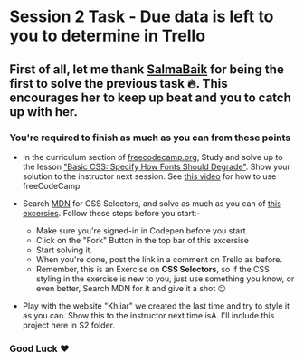 # Session 2 Task - Due data is left to you to determine in Trello
## First of all, let me thank [SalmaBaik](https://www.github.com/SalmaBaik) for being the first to solve the previous task :fire:. This encourages her to keep up beat and you to catch up with her.

### You're required to finish as much as you can from these points

- In the curriculum section of [freecodecamp.org](freecodecamp.org), Study and solve up to the lesson ["Basic CSS: Specify How Fonts Should Degrade"](https://learn.freecodecamp.org/responsive-web-design/basic-css/specify-how-fonts-should-degrade/). Show your solution to the instructor next session. See [this video](https://www.youtube.com/watch?v=rJza83nWFSA&t=43s) for how to use freeCodeCamp

- Search [MDN](https://developer.mozilla.org) for CSS Selectors, and solve as much as you can of [this excersies](https://codepen.io/hmana6399/pen/XWrpVRv). Follow these steps before you start:-
  - Make sure you're signed-in in Codepen before you start.
  - Click on the "Fork" Button in the top bar of this excersise
  - Start solving it.
  - When you're done, post the link in a comment on Trello as before.
  - Remember, this is an Exercise on __CSS Selectors__, so if the CSS styling in the exercise is new to you, just use something you know, or even better, Search MDN for it and give it a shot :wink:  

- Play with the website "Khiiar" we created the last time and try to style it as you can. Show this to the instructor next time isA. I'll include this project here in S2 folder.
  
### Good Luck :heart: